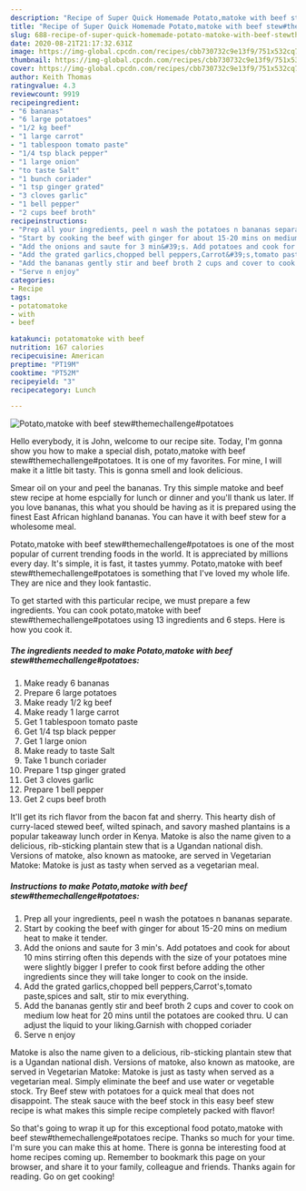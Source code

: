 ```yaml
---
description: "Recipe of Super Quick Homemade Potato,matoke with beef stew#themechallenge#potatoes"
title: "Recipe of Super Quick Homemade Potato,matoke with beef stew#themechallenge#potatoes"
slug: 688-recipe-of-super-quick-homemade-potato-matoke-with-beef-stewthemechallengepotatoes
date: 2020-08-21T21:17:32.631Z
image: https://img-global.cpcdn.com/recipes/cbb730732c9e13f9/751x532cq70/potatomatoke-with-beef-stewthemechallengepotatoes-recipe-main-photo.jpg
thumbnail: https://img-global.cpcdn.com/recipes/cbb730732c9e13f9/751x532cq70/potatomatoke-with-beef-stewthemechallengepotatoes-recipe-main-photo.jpg
cover: https://img-global.cpcdn.com/recipes/cbb730732c9e13f9/751x532cq70/potatomatoke-with-beef-stewthemechallengepotatoes-recipe-main-photo.jpg
author: Keith Thomas
ratingvalue: 4.3
reviewcount: 9919
recipeingredient:
- "6 bananas"
- "6 large potatoes"
- "1/2 kg beef"
- "1 large carrot"
- "1 tablespoon tomato paste"
- "1/4 tsp black pepper"
- "1 large onion"
- "to taste Salt"
- "1 bunch coriader"
- "1 tsp ginger grated"
- "3 cloves garlic"
- "1 bell pepper"
- "2 cups beef broth"
recipeinstructions:
- "Prep all your ingredients, peel n wash the potatoes n bananas separate."
- "Start by cooking the beef with ginger for about 15-20 mins on medium heat to make it tender."
- "Add the onions and saute for 3 min&#39;s. Add potatoes and cook for about 10 mins stirring often this depends with the size of your potatoes mine were slightly bigger I prefer to cook first before adding the other ingredients since they will take longer to cook on the inside."
- "Add the grated garlics,chopped bell peppers,Carrot&#39;s,tomato paste,spices and salt, stir to mix everything."
- "Add the bananas gently stir and beef broth 2 cups and cover to cook on medium low heat for 20 mins until the potatoes are cooked thru. U can adjust the liquid to your liking.Garnish with chopped coriader"
- "Serve n enjoy"
categories:
- Recipe
tags:
- potatomatoke
- with
- beef

katakunci: potatomatoke with beef 
nutrition: 167 calories
recipecuisine: American
preptime: "PT19M"
cooktime: "PT52M"
recipeyield: "3"
recipecategory: Lunch

---
```



![Potato,matoke with beef stew#themechallenge#potatoes](https://img-global.cpcdn.com/recipes/cbb730732c9e13f9/751x532cq70/potatomatoke-with-beef-stewthemechallengepotatoes-recipe-main-photo.jpg)

Hello everybody, it is John, welcome to our recipe site. Today, I'm gonna show you how to make a special dish, potato,matoke with beef stew#themechallenge#potatoes. It is one of my favorites. For mine, I will make it a little bit tasty. This is gonna smell and look delicious.

Smear oil on your and peel the bananas. Try this simple matoke and beef stew recipe at home espcially for lunch or dinner and you&#39;ll thank us later. If you love bananas, this what you should be having as it is prepared using the finest East African highland bananas. You can have it with beef stew for a wholesome meal.

Potato,matoke with beef stew#themechallenge#potatoes is one of the most popular of current trending foods in the world. It is appreciated by millions every day. It's simple, it is fast, it tastes yummy. Potato,matoke with beef stew#themechallenge#potatoes is something that I've loved my whole life. They are nice and they look fantastic.


To get started with this particular recipe, we must prepare a few ingredients. You can cook potato,matoke with beef stew#themechallenge#potatoes using 13 ingredients and 6 steps. Here is how you cook it.

<!--inarticleads1-->

##### The ingredients needed to make Potato,matoke with beef stew#themechallenge#potatoes:

1. Make ready 6 bananas
1. Prepare 6 large potatoes
1. Make ready 1/2 kg beef
1. Make ready 1 large carrot
1. Get 1 tablespoon tomato paste
1. Get 1/4 tsp black pepper
1. Get 1 large onion
1. Make ready to taste Salt
1. Take 1 bunch coriader
1. Prepare 1 tsp ginger grated
1. Get 3 cloves garlic
1. Prepare 1 bell pepper
1. Get 2 cups beef broth


It&#39;ll get its rich flavor from the bacon fat and sherry. This hearty dish of curry-laced stewed beef, wilted spinach, and savory mashed plantains is a popular takeaway lunch order in Kenya. Matoke is also the name given to a delicious, rib-sticking plantain stew that is a Ugandan national dish. Versions of matoke, also known as matooke, are served in Vegetarian Matoke: Matoke is just as tasty when served as a vegetarian meal. 

<!--inarticleads2-->

##### Instructions to make Potato,matoke with beef stew#themechallenge#potatoes:

1. Prep all your ingredients, peel n wash the potatoes n bananas separate.
1. Start by cooking the beef with ginger for about 15-20 mins on medium heat to make it tender.
1. Add the onions and saute for 3 min&#39;s. Add potatoes and cook for about 10 mins stirring often this depends with the size of your potatoes mine were slightly bigger I prefer to cook first before adding the other ingredients since they will take longer to cook on the inside.
1. Add the grated garlics,chopped bell peppers,Carrot&#39;s,tomato paste,spices and salt, stir to mix everything.
1. Add the bananas gently stir and beef broth 2 cups and cover to cook on medium low heat for 20 mins until the potatoes are cooked thru. U can adjust the liquid to your liking.Garnish with chopped coriader
1. Serve n enjoy


Matoke is also the name given to a delicious, rib-sticking plantain stew that is a Ugandan national dish. Versions of matoke, also known as matooke, are served in Vegetarian Matoke: Matoke is just as tasty when served as a vegetarian meal. Simply eliminate the beef and use water or vegetable stock. Try Beef stew with potatoes for a quick meal that does not disappoint. The steak sauce with the beef stock in this easy beef stew recipe is what makes this simple recipe completely packed with flavor! 

So that's going to wrap it up for this exceptional food potato,matoke with beef stew#themechallenge#potatoes recipe. Thanks so much for your time. I'm sure you can make this at home. There is gonna be interesting food at home recipes coming up. Remember to bookmark this page on your browser, and share it to your family, colleague and friends. Thanks again for reading. Go on get cooking!
